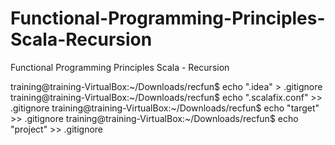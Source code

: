 # Functional-Programming-Principles-Scala-Recursion
Functional Programming Principles Scala - Recursion

training@training-VirtualBox:~/Downloads/recfun$ echo ".idea" > .gitignore
training@training-VirtualBox:~/Downloads/recfun$ echo ".scalafix.conf" >> .gitignore
training@training-VirtualBox:~/Downloads/recfun$ echo "target" >> .gitignore
training@training-VirtualBox:~/Downloads/recfun$ echo "project" >> .gitignore
